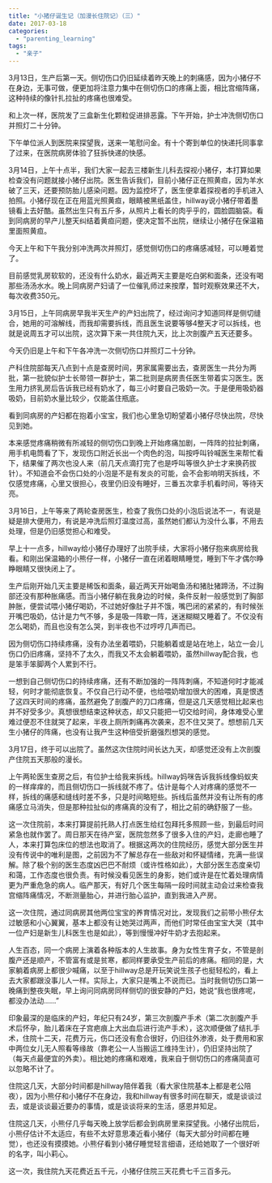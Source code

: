 ```yaml
---
title: "小猪仔诞生记（加漫长住院记）（三）"
date: 2017-03-18
categories: 
  - "parenting_learning"
tags: 
  - "亲子"
---
```


3月13日，生产后第一天。侧切伤口仍旧延续着昨天晚上的刺痛感，因为小猪仔不在身边，无事可做，便更加将注意力集中在侧切伤口的疼痛上面，相比宫缩阵痛，这种持续的像针扎拉扯的疼痛也很难受。

和上次一样，医院发了三盒新生化颗粒促进排恶露。下午开始，护士冲洗侧切伤口并照灯二十分钟。

下午单位派人到医院来探望我，送来一笔慰问金。有十个寄到单位的快递托同事拿了过来，在医院病房体验了狂拆快递的快感。

3月14日，上午十点半，我们大家一起去三楼新生儿科去探视小猪仔，本打算如果检查没有问题就接小猪仔出院。医生告诉我们，目前小猪仔正在照黄疸，因为羊水破了三天，还要预防胎儿感染问题。因为监控坏了，医生便拿着探视者的手机进入拍照。小猪仔现在正在用蓝光照黄疸，眼睛被黑纸盖住，hillway说小猪仔带着墨镜看上去好酷。虽然出生只有五斤多，从照片上看长的肉乎乎的，圆脸圆脑袋。看到同病房的早产儿整天纠结着黄疸问题，便决定暂不出院，继续让小猪仔在保温箱里面照黄疸。

今天上午和下午我分别冲洗两次并照灯，感觉侧切伤口的疼痛感减轻，可以睡着觉了。

目前感觉乳房软软的，还没有什么奶水，最近两天主要是吃白粥和面条，还没有喝那些汤汤水水。晚上同病房产妇请了一位催乳师过来按摩，暂时观察效果还不大，每次收费350元。

3月15日，上午同病房早我半天生产的产妇出院了，经过询问才知道同样是侧切缝合，她用的可溶解线，而我却需要拆线，而且医生说要等够4整天才可以拆线，也就是说周五才可以出院，这次算下来一共住院九天，比上次剖腹产五天还要多。

今天仍旧是上午和下午各冲洗一次侧切伤口并照灯二十分钟。

产科住院部每天八点到十点是查房时间，男家属需要出去，查房医生一共分为两批，第一批貌似护士长带领一群护士，第二批则是病房责任医生带着实习医生。医生用力挤乳房后告诉我已经有奶水了，每三小时要自己吸奶一次。于是便用吸奶器吸奶，目前奶水量比较少，仅能盖住瓶底。

看到同病房的产妇都在抱着小宝宝，我们也心里急切盼望着小猪仔尽快出院，尽快见到她。

本来感觉疼痛稍微有所减轻的侧切伤口到晚上开始疼痛加剧，一阵阵的拉扯刺痛，用手机电筒看了下，发现伤口附近长出一个肉色的泡，叫按呼叫铃喊医生来帮忙看下，结果催了两次也没人来（前几天点滴打完了也是呼叫等很久护士才来换药拔针）。不知道会不会伤口处的小泡是不是有发炎的可能，会不会影响明天拆线，不仅感觉疼痛，心里又很担心，夜里仍旧没有睡好，三番五次拿手机看时间，等待天亮。

3月16日，上午等来了两轮查房医生，检查了我伤口处的小泡后说法不一，有说是疑是排大便用力，有说是冲洗后照灯温度过高，虽然她们都认为没什么事，不用去处理，但是仍旧感觉担心和难受。

早上十一点多，hillway给小猪仔办理好了出院手续，大家将小猪仔抱来病房给我看。和刚出保温箱的小熊仔一样，小猪仔一直在闭着眼睛睡觉，睡到下午才偶尔睁睁眼睛又很快闭上了。

生产后刚开始几天主要是稀饭和面条，最近两天开始喝鱼汤和猪肚猪蹄汤，不过胸部还没有那种胀痛感。而当小猪仔躺在我身边的时候，条件反射一般感觉到了胸部肿胀，便尝试喂小猪仔喝奶，不过她好像肚子并不饿，嘴巴闭的紧紧的，有时候张开嘴巴吸奶，估计是力气不够，多是吸一阵歇一阵，迷迷糊糊又睡着了。不仅没有怎么喝奶，而且也没有怎么哭，到半夜也不过哼哼几声而已。

因为侧切伤口持续疼痛，没有办法坐着喂奶，只能躺着或是站在地上，站立一会儿伤口仍旧疼痛，坚持不了太久，而我又不太会躺着喂奶，虽然hillway配合我，也是笨手笨脚两个人累到不行。

一想到自己侧切伤口的持续疼痛，还有不断加强的一阵阵刺痛，不知道何时才能减轻，何时才能彻底恢复。不仅自己行动不便，也给喂奶增加很大的困难，真是恨透了这四天时间的疼痛，虽然避免了剖腹产的刀口疼痛，但是这几天感觉相比起来也并不好受多少。真想很想结束这种状态，却又只能把一切交给时间，身体难受心里难过便忍不住就哭了起来，半夜上厕所刺痛再次袭来，忍不住又哭了。想想前几天生小猪仔的阵痛，也没有让我产生这种倍受折磨强烈想哭的感觉。

3月17日，终于可以出院了。虽然这次住院时间长达九天，却感觉还没有上次剖腹产住院五天那般的漫长。

上午两轮医生查房之后，有位护士给我来拆线。hillway妈咪告诉我拆线像蚂蚁夹的一样痒痒的，而且侧切伤口一拆线就不疼了。估计是每个人对疼痛的感觉不一样，拆线的痛感和缝线时差不多，只是时间略短些。拆线后虽然并没有让所有的疼痛感立马消失，但是那种拉扯似的疼痛真的没有了，相比之前的确舒服了一些。

这一次住院前，本来打算提前托熟人打点医生给红包拜托多照顾一些，到最后时间紧急也就作罢了。周日那天在待产室，医院忽然多了很多入住的产妇，走廊也睡了人，本来打算包床位的想法也取消了。根据这两次的住院经历，感觉大部分医生并没有传说中的唯利是图，之前因为不了解总存在一些敌对和怀疑情绪，充满一些误解。除了极个别的医生态度凶巴巴不耐烦（或许性格如此），大部分医生态度亲切和蔼，工作态度也很负责。有时候没看见医生的身影，她们或许是在忙着处理病情更为严重危急的病人。临产那天，有好几个医生每隔一段时间就主动会过来检查我宫缩阵痛情况，不断测量胎心，并进行胎心监护，直到我进入产房。

这一次住院，通过同病房其他两位宝宝的养育情况对比，发现我们之前带小熊仔太过敏感和小心翼翼，基本上都没有让她哭过两声，而他们时常任由宝宝大哭（其中一位产妇是新生儿科医生也是如此），等到慢慢冲好牛奶才去抱起来。

人生百态，同一个病房上演着各种版本的人生故事。身为女性生育子女，不管是剖腹产还是顺产，不管富有或是贫寒，都同样要承受生产前后的疼痛。相同的是，大家躺着病房上都很少喊痛，以至于hillway总是开玩笑说生孩子也挺轻松的，看上去大家都跟没事儿人一样。实际上，大家只是嘴上不说而已。当时我侧切伤口第一晚痛到整夜失眠，早上询问同病房同样侧切的很安静的产妇，她说“我也很疼呢，都没办法动……”

印象最深的是临床的产妇，年纪只有24岁，第三次剖腹产手术（第二次剖腹产手术后怀孕，胎儿着床在子宫疤痕上大出血后进行流产手术），这次顺便做了结扎手术，住院十二天，花费万元，伤口还没有愈合很好，仍旧往外渗液，处于费用和家中两位女儿无人照看等缘故（靠老公一人当搬运工维持生计），仍旧坚持出院了（每天点最便宜的外卖）。相比她的疼痛和艰难，我来自于侧切伤口的疼痛简直可以忽略不计了。

住院这几天，大部分时间都是hillway陪伴着我（看大家住院基本上都是老公陪夜），因为小熊仔和小猪仔不在身边，我和hillway有很多时间在聊天，或是谈谈过去，或是谈谈最近要办的事情，或是谈谈将来的生活，感恩并知足。

住院这几天，小熊仔几乎每天晚上放学后都会到病房里来探望我。小猪仔出院后，小熊仔估计不太适应，有些不太好意思凑近看小猪仔（每天大部分时间都在睡觉），也还没有摸摸她。小熊仔看到小猪仔睡觉轻言细语，还给她取了一个很好听的名字，叫小莉心。

这一次，我住院九天花费近五千元，小猪仔住院三天花费七千三百多元。
